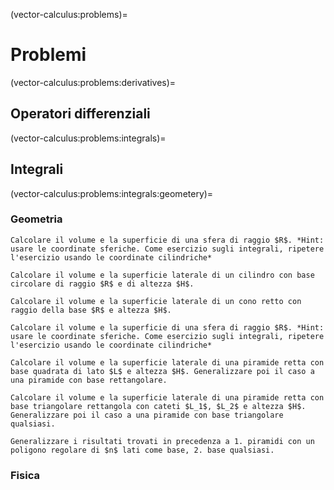 (vector-calculus:problems)=
# Problemi

(vector-calculus:problems:derivatives)=
## Operatori differenziali

(vector-calculus:problems:integrals)=
## Integrali

(vector-calculus:problems:integrals:geometery)=
### Geometria
```{exercise} Sfera - volume e superficie
Calcolare il volume e la superficie di una sfera di raggio $R$. *Hint: usare le coordinate sferiche. Come esercizio sugli integrali, ripetere l'esercizio usando le coordinate cilindriche*
```
```{exercise} Cilindro - volume e superficie
Calcolare il volume e la superficie laterale di un cilindro con base circolare di raggio $R$ e di altezza $H$.
```
```{exercise} Cono - volume e superficie laterale
Calcolare il volume e la superficie laterale di un cono retto con raggio della base $R$ e altezza $H$.
```
```{exercise} Cupola sferica
Calcolare il volume e la superficie di una sfera di raggio $R$. *Hint: usare le coordinate sferiche. Come esercizio sugli integrali, ripetere l'esercizio usando le coordinate cilindriche*
```
```{exercise} Piramide con base quadrata - volume e superficie
Calcolare il volume e la superficie laterale di una piramide retta con base quadrata di lato $L$ e altezza $H$. Generalizzare poi il caso a una piramide con base rettangolare.
```
```{exercise} Piramide con base triangolare - volume e superficie
Calcolare il volume e la superficie laterale di una piramide retta con base triangolare rettangola con cateti $L_1$, $L_2$ e altezza $H$. Generalizzare poi il caso a una piramide con base triangolare qualsiasi.
```
```{exercise} Piramide con base qualsiasi
Generalizzare i risultati trovati in precedenza a 1. piramidi con un poligono regolare di $n$ lati come base, 2. base qualsiasi.
```

### Fisica


